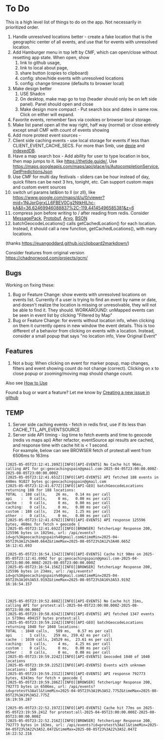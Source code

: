 # To Do

This is a high level list of things to do on the app. Not necessarily in prioritized order.

1. Handle unresolved locations better - create a fake location that is the geographic center of all events, and use that for events with unresolved location.
1. Add Hamburger menu in top left by CMF, which can open/close without resetting app state. When open, show
    1. link to github usage,
    1. link to local about page,
    1. share button (copies to clipboard)
    1. config: show/hide events with unresolved locations
    1. config: change timezone (defaults to browser local)
1. Make design better
    1. USE Shadcn
    1. On desktop, make map go to top (header should only be on left side panel). Panel should open and close
    1. Make design more compact - Put search box and dates in same row. Click on either will expand.
1. Favorite events, remember favs via cookies or browser local storage.
1. Make list panel open all the way right, half way (normal) or close entirely except small CMF with count of events showing
1. Add more protest event sources -
1. Client side caching events - use local storage for events if less than CLIENT_EVENT_CACHE_SECS. For more than 5mb, use [dexie](https://github.com/dexie/Dexie.js/?tab=readme-ov-file#hello-world-react--typescript) and [indexedDB](https://www.geeksforgeeks.org/difference-between-localstorage-and-indexeddb-in-javascript/).
1. Have a map search box - Add ability for user to type location in box, then map jumps to it. like https://thetide.guide/, Use https://maps.googleapis.com/maps/api/place/js/AutocompletionService.GetPredictionsJson
1. Use CMF for multi day festivals - sliders can be hour instead of day, quick filters can be next 3 hrs, tonight, etc. Can support custom maps and custom event sources
1. switch url params lat&lon to ll (or zll), like https://www.google.com/maps/d/u/0/viewer?mid=1NiJprGgrxLL6FBEV0Cg2NtkHlLhc-kA&ll=36.62469946088837%2C-119.44145496585381&z=6
1. compress json before writing to / after reading from redis. Consider [MessagePack](https://msgpack.org/index.html), [Protobuf](https://developers.google.com/protocol-buffers), [Arvo](https://avro.apache.org/), [BSON](https://en.wikipedia.org/wiki/BSON)
1. batchGeocodeLocations() calls getCachedLocation() for each location. Instead, it should call a new function, getCachedLocations(), with many locations.

(thanks https://euangoddard.github.io/clipboard2markdown/)

Consider features from original version https://chadnorwood.com/projects/gcm/

## Bugs

Working on fixing these:

1. Bug or Feature Change: show events with unresolved locations on events list. Currently if a user is trying to find an event by name or date, and doesn't realize the location is missing or unresolvable, they will not be able to find it. They should.
   WORKAROUND: unMapped events can be seen in event list by clicking "Filtered by Map"
1. Bug or Feature Change: for events without location info, when clicking on them it currently opens in new window the event details. This is too different of a behavior from clicking on events with a location. Instead, consider a small popup that says "no location info, View Original Event"

## Features

1. Not a bug: When clicking on event for marker popup, map changes, filters and event showing count do not change (correct). Clicking on x to close popup or zooming/moving map should change count.

Also see [How to Use](usage.md)

Found a bug or want a feature? Let me know by [Creating a new issue in github](https://github.com/chadn/cmf/issues/new)

## TEMP

1. Server side caching events - fetch in redis first, use if its less than CACHE_TTL_API_EVENTSOURCE
1. Server side API timing - log time to fetch events and time to geocode (redis vs maps api)
   After refactor, eventSource api results are cached, and response time with cache hit is < 1 second.  
   For example, below can see BROWSER fetch of protest:all went from 6506ms to 163ms

```
[2025-05-05T23:12:41.209Z][INFO][API-EVENTS] No Cache hit 96ms, calling API for gc:geocachingspain@gmail.com-2025-04-05T23:00:00.000Z-2025-08-05T23:00:00.000Z
[2025-05-05T23:12:41.651Z][INFO][API-EVENTS] API fetched 188 events in 440ms 91027 bytes gc:geocachingspain@gmail.com
[2025-05-05T23:12:41.677Z][INFO][API-GEO] batchGeocodeLocations returning 188 for 188 locations:
TOTAL  : 188 calls,    26 ms,   0.14 ms per call
api    :   0 calls,     0 ms,   0.00 ms per call
cache  :   0 calls,     0 ms,   0.00 ms per call
caching:   0 calls,     0 ms,   0.00 ms per call
custom : 188 calls,   234 ms,   1.25 ms per call
other  :   0 calls,     0 ms,   0.00 ms per call
[2025-05-05T23:12:41.678Z][INFO][API-EVENTS] API response 125596 bytes, 468ms for fetch + geocode {
[2025-05-05T23:12:41.692Z][INFO][BROWSER] fetcherLogr Response 200, 125596 bytes in 1025ms, url: /api/events?id=gc%3Ageocachingspain%40gmail.com&timeMin=2025-04-05T23%3A12%3A40.664Z&timeMax=2025-08-05T23%3A12%3A40.665Z
16:12:41.693

[2025-05-05T23:16:54.134Z][INFO][API-EVENTS] Cache hit 98ms on 2025-05-05T23:12:41.690Z for gc:geocachingspain@gmail.com-2025-04-05T23:00:00.000Z-2025-08-05T23:00:00.000Z
[2025-05-05T23:16:54.156Z][INFO][BROWSER] fetcherLogr Response 200, 125596 bytes in 234ms, url: /api/events?id=gc%3Ageocachingspain%40gmail.com&timeMin=2025-04-05T23%3A16%3A53.919Z&timeMax=2025-08-05T23%3A16%3A53.919Z
16:16:54.157



[2025-05-05T23:19:52.888Z][INFO][API-EVENTS] No Cache hit 31ms, calling API for protest:all-2025-04-05T23:00:00.000Z-2025-08-05T23:00:00.000Z
[2025-05-05T23:19:58.634Z][INFO][API-EVENTS] API fetched 1347 events in 5739ms 494157 bytes protest:all
[2025-05-05T23:19:59.224Z][INFO][API-GEO] batchGeocodeLocations returning 1040 for 1040 locations:
TOTAL  : 1040 calls,   589 ms,   0.57 ms per call
api    :   1 calls,   259 ms, 259.42 ms per call
cache  : 1039 calls, 24529 ms,  23.61 ms per call
caching:   1 calls,     4 ms,   4.25 ms per call
custom :   0 calls,     0 ms,   0.00 ms per call
other  :   0 calls,     0 ms,   0.00 ms per call
[2025-05-05T23:19:59.224Z][INFO][API-EVENTS] Geocoded 1040 of 1040 locations
[2025-05-05T23:19:59.225Z][INFO][API-EVENTS] Events with unknown locations: 160
[2025-05-05T23:19:59.231Z][INFO][API-EVENTS] API response 792773 bytes, 6343ms for fetch + geocode {
[2025-05-05T23:19:59.286Z][INFO][BROWSER] fetcherLogr Response 200, 792773 bytes in 6506ms, url: /api/events?id=protest%3Aall&timeMin=2025-04-05T23%3A19%3A52.775Z&timeMax=2025-08-05T23%3A19%3A52.775Z
16:19:59.287

[2025-05-05T23:22:52.197Z][INFO][API-EVENTS] Cache hit 77ms on 2025-05-05T23:19:59.241Z for protest:all-2025-04-05T23:00:00.000Z-2025-08-05T23:00:00.000Z
[2025-05-05T23:22:52.216Z][INFO][BROWSER] fetcherLogr Response 200, 792773 bytes in 163ms, url: /api/events?id=protest%3Aall&timeMin=2025-04-05T23%3A22%3A52.047Z&timeMax=2025-08-05T23%3A22%3A52.047Z
16:22:52.216
```
